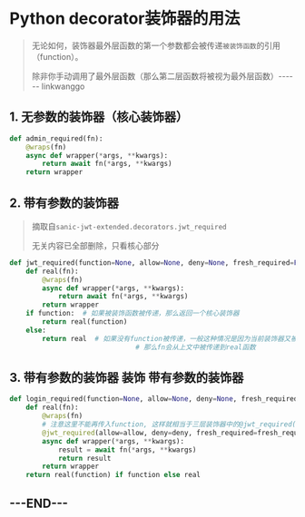 # Python decorator装饰器的用法

> 无论如何，装饰器最外层函数的第一个参数都会被传递`被装饰函数`的引用（function）。
>
> 除非你手动调用了最外层函数（那么第二层函数将被视为最外层函数）------ linkwanggo

## 1. 无参数的装饰器（核心装饰器）

```python
def admin_required(fn):
    @wraps(fn)
    async def wrapper(*args, **kwargs):
        return await fn(*args, **kwargs)
    return wrapper
```

## 2. 带有参数的装饰器

> 摘取自`sanic-jwt-extended.decorators.jwt_required`
>
> 无关内容已全部删除，只看核心部分

```python
def jwt_required(function=None, allow=None, deny=None, fresh_required=False):
    def real(fn):
        @wraps(fn)
        async def wrapper(*args, **kwargs):
            return await fn(*args, **kwargs)
        return wrapper
    if function:  # 如果被装饰函数被传递，那么返回一个核心装饰器
        return real(function)
    else:
        return real  # 如果没有function被传递，一般这种情况是因为当前装饰器又被其他函数包装
      						   # 那么fn会从上文中被传递到real函数
```

## 3. 带有参数的装饰器 装饰 带有参数的装饰器

```python
def login_required(function=None, allow=None, deny=None, fresh_required=False):
    def real(fn):
        @wraps(fn)
        # 注意这里不能再传入function, 这样就相当于三层装饰器中的@jwt_required()
        @jwt_required(allow=allow, deny=deny, fresh_required=fresh_required)
        async def wrapper(*args, **kwargs):
            result = await fn(*args, **kwargs)
            return result
        return wrapper
    return real(function) if function else real
```

## ---END---


